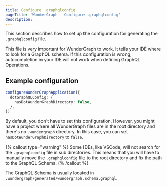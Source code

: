 ```yaml
---
title: Configure .graphqlconfig
pageTitle: 'WunderGraph - Configure .graphqlconfig'
description:
---
```


This section describes how to set up the configuration for generating the `.graphqlconfig` file.

This file is very important for WunderGraph to work.
It tells your IDE where to look for a GraphQL schema.
If this configuration is wrong,
autocompletion in your IDE will not work when defining GraphQL Operations.

## Example configuration

```typescript
configureWunderGraphApplication({
  dotGraphQLConfig: {
    hasDotWunderGraphDirectory: false,
  },
})
```

By default, you don't have to set this configuration.
However, you might have a project where all WunderGraph files are in the root directory and there's no `.wundergraph` directory.
In this case, you can set `hasDotWunderGraphDirectory` to `false`.

{% callout type="warning" %}
Some IDEs, like VSCode, will not search for the `.graphqlconfig` file in sub directories.
This means that you will have to manually move the `.graphqlconfig` file to the root directory and fix the path to the GraphQL Schema.
{% /callout %}

The GraphQL Schema is usually located in `.wundergraph/generated/wundergraph.schema.graphql`.
